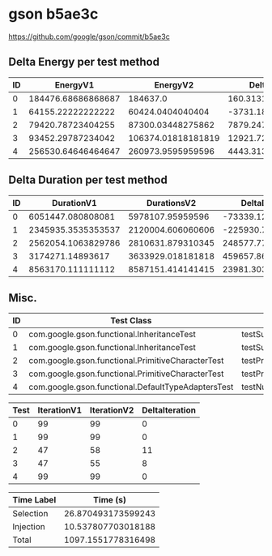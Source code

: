 # gson b5ae3c


https://github.com/google/gson/commit/b5ae3c



## Delta Energy per test method


| ID | EnergyV1 | EnergyV2 | DeltaEnergy | σ |
| --- | --- | --- | --- | --- |
| 0 | 184476.68686868687 | 184637.0 | 160.31313131313073 | 50375.74699762392 | 60032.15804210206 |
| 1 | 64155.22222222222 | 60424.0404040404 | -3731.181818181816 | 35079.19323172927 | 28522.551044024327 |
| 2 | 79420.78723404255 | 87300.03448275862 | 7879.24724871607 | 40286.750637566365 | 41392.34689881589 |
| 3 | 93452.29787234042 | 106374.01818181819 | 12921.720309477765 | 54867.04460975772 | 56481.84946961953 |
| 4 | 256530.64646464647 | 260973.9595959596 | 4443.313131313131 | 241474.8834971997 | 243883.67857503556 |

## Delta Duration per test method


| ID | DurationV1 | DurationsV2 | DeltaDuration |
| --- | --- | --- | --- |
| 0 | 6051447.080808081 | 5978107.95959596 | -73339.1212121211 |
| 1 | 2345935.3535353537 | 2120004.606060606 | -225930.7474747477 |
| 2 | 2562054.1063829786 | 2810631.879310345 | 248577.7729273662 |
| 3 | 3174271.14893617 | 3633929.018181818 | 459657.8692456479 |
| 4 | 8563170.111111112 | 8587151.414141415 | 23981.303030302748 |

## Misc.

| ID | Test Class | Test Method |
| --- | --- | --- |
| 0 | com.google.gson.functional.InheritanceTest | testSubInterfacesOfCollectionSerialization |
| 1 | com.google.gson.functional.InheritanceTest | testSubInterfacesOfCollectionDeserialization |
| 2 | com.google.gson.functional.PrimitiveCharacterTest | testPrimitiveCharacterAutoboxedDeserialization |
| 3 | com.google.gson.functional.PrimitiveCharacterTest | testPrimitiveCharacterAutoboxedSerialization |
| 4 | com.google.gson.functional.DefaultTypeAdaptersTest | testNullSerialization |




| Test | IterationV1 | IterationV2 | DeltaIteration |
| --- | --- | --- | --- |
| 0 | 99 | 99 | 0 |
| 1 | 99 | 99 | 0 |
| 2 | 47 | 58 | 11 |
| 3 | 47 | 55 | 8 |
| 4 | 99 | 99 | 0 |



| Time Label | Time (s) |
| --- | --- |
| Selection | 26.870493173599243 |
| Injection | 10.537807703018188 |
| Total | 1097.1551778316498 |


